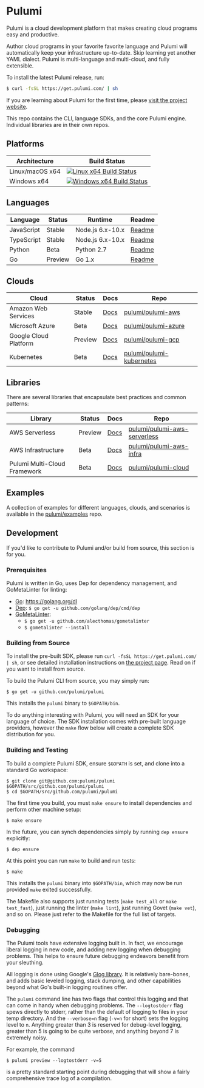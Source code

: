 # Pulumi

Pulumi is a cloud development platform that makes creating cloud programs easy and productive.

Author cloud programs in your favorite favorite language and Pulumi will automatically keep your
infrastructure up-to-date.  Skip learning yet another YAML dialect.  Pulumi is multi-language and
multi-cloud, and fully extensible.

To install the latest Pulumi release, run:

```bash
$ curl -fsSL https://get.pulumi.com/ | sh
```

If you are learning about Pulumi for the first time, please [visit the project website](https://pulumi.io/).

This repo contains the CLI, language SDKs, and the core Pulumi engine.  Individual libraries are in their own repos.

## Platforms

| Architecture | Build Status |
| ------------ | ------------ |
| Linux/macOS x64    | [![Linux x64 Build Status](https://travis-ci.com/pulumi/pulumi.svg?token=cTUUEgrxaTEGyecqJpDn&branch=master)](https://travis-ci.com/pulumi/pulumi)  |
| Windows x64  | [![Windows x64 Build Status](https://ci.appveyor.com/api/projects/status/uqrduw6qnoss7g4i?svg=true&branch=master)](https://ci.appveyor.com/project/pulumi/pulumi) |

## Languages

| Language | Status | Runtime | Readme |
| -------- | ------ | ------- | -------- |
| JavaScript | Stable | Node.js 6.x-10.x | [Readme](./sdk/nodejs) |
| TypeScript | Stable | Node.js 6.x-10.x | [Readme](./sdk/nodejs) |
| Python | Beta | Python 2.7 | [Readme](./sdk/python) |
| Go | Preview | Go 1.x | [Readme](./sdk/go) |

## Clouds

| Cloud | Status | Docs | Repo |
| ----- | ------ | ---- | ---- |
| Amazon Web Services | Stable | [Docs](https://pulumi.io/reference/pkg/nodejs/@pulumi/aws/) | [pulumi/pulumi-aws](https://github.com/pulumi/pulumi-aws) |
| Microsoft Azure | Beta | [Docs](https://pulumi.io/reference/pkg/nodejs/@pulumi/azure/) | [pulumi/pulumi-azure](https://github.com/pulumi/pulumi-azure) |
| Google Cloud Platform | Preview | [Docs](https://pulumi.io/reference/pkg/nodejs/@pulumi/gcp/) | [pulumi/pulumi-gcp](https://github.com/pulumi/pulumi-gcp) |
| Kubernetes | Beta | [Docs](https://pulumi.io/reference/pkg/nodejs/@pulumi/kubernetes/) | [pulumi/pulumi-kubernetes](https://github.com/pulumi/pulumi-kubernetes) |

## Libraries

There are several libraries that encapsulate best practices and common patterns:

| Library | Status | Docs | Repo |
| ------- | ------ | ---- | ---- |
| AWS Serverless | Preview | [Docs](https://pulumi.io/reference/pkg/nodejs/@pulumi/aws-serverless/) | [pulumi/pulumi-aws-serverless](https://github.com/pulumi/pulumi-aws-serverless) |
| AWS Infrastructure | Beta | [Docs](https://pulumi.io/reference/pkg/nodejs/@pulumi/aws-infra/) | [pulumi/pulumi-aws-infra](https://github.com/pulumi/pulumi-aws-infra) |
| Pulumi Multi-Cloud Framework | Beta | [Docs](https://pulumi.io/reference/pkg/nodejs/@pulumi/cloud/) | [pulumi/pulumi-cloud](https://github.com/pulumi/pulumi-cloud) |

## Examples

A collection of examples for different languages, clouds, and scenarios is available in the
[pulumi/examples](https://github.com/pulumi/examples) repo.

## Development

If you'd like to contribute to Pulumi and/or build from source, this section is for you.

### Prerequisites

Pulumi is written in Go, uses Dep for dependency management, and GoMetaLinter for linting:

* [Go](https://golang.org/doc/install): https://golang.org/dl
* [Dep](https://github.com/golang/dep): `$ go get -u github.com/golang/dep/cmd/dep`
* [GoMetaLinter](https://github.com/alecthomas/gometalinter):
    - `$ go get -u github.com/alecthomas/gometalinter`
    - `$ gometalinter --install`

### Building from Source

To install the pre-built SDK, please run `curl -fsSL https://get.pulumi.com/ | sh`, or see detailed installation
instructions on [the project page](https://pulumi.io/).  Read on if you want to install from source.

To build the Pulumi CLI from source, you may simply run:

    $ go get -u github.com/pulumi/pulumi

This installs the `pulumi` binary to `$GOPATH/bin`.

To do anything interesting with Pulumi, you will need an SDK for your language of choice.  The SDK installation comes
with pre-built language providers, however the `make` flow below will create a complete SDK distribution for you.

### Building and Testing

To build a complete Pulumi SDK, ensure `$GOPATH` is set, and clone into a standard Go workspace:

    $ git clone git@github.com:pulumi/pulumi $GOPATH/src/github.com/pulumi/pulumi
    $ cd $GOPATH/src/github.com/pulumi/pulumi

The first time you build, you must `make ensure` to install dependencies and perform other machine setup:

    $ make ensure

In the future, you can synch dependencies simply by running `dep ensure` explicitly:

    $ dep ensure

At this point you can run `make` to build and run tests:

    $ make

This installs the `pulumi` binary into `$GOPATH/bin`, which may now be run provided `make` exited successfully.

The Makefile also supports just running tests (`make test_all` or `make test_fast`), just running the linter
(`make lint`), just running Govet (`make vet`), and so on.  Please just refer to the Makefile for the full list of targets.

### Debugging

The Pulumi tools have extensive logging built in.  In fact, we encourage liberal logging in new code, and adding new
logging when debugging problems.  This helps to ensure future debugging endeavors benefit from your sleuthing.

All logging is done using Google's [Glog library](https://github.com/golang/glog).  It is relatively bare-bones, and
adds basic leveled logging, stack dumping, and other capabilities beyond what Go's built-in logging routines offer.

The `pulumi` command line has two flags that control this logging and that can come in handy when debugging problems.
The `--logtostderr` flag spews directly to stderr, rather than the default of logging to files in your temp directory.
And the `--verbose=n` flag (`-v=n` for short) sets the logging level to `n`.  Anything greater than 3 is reserved for
debug-level logging, greater than 5 is going to be quite verbose, and anything beyond 7 is extremely noisy.

For example, the command

    $ pulumi preview --logtostderr -v=5

is a pretty standard starting point during debugging that will show a fairly comprehensive trace log of a compilation.
